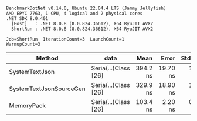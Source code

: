 ```

BenchmarkDotNet v0.14.0, Ubuntu 22.04.4 LTS (Jammy Jellyfish)
AMD EPYC 7763, 1 CPU, 4 logical and 2 physical cores
.NET SDK 8.0.401
  [Host]   : .NET 8.0.8 (8.0.824.36612), X64 RyuJIT AVX2
  ShortRun : .NET 8.0.8 (8.0.824.36612), X64 RyuJIT AVX2

Job=ShortRun  IterationCount=3  LaunchCount=1  
WarmupCount=3  

```
| Method                  | data                 | Mean     | Error    | StdDev  | Min      | Max      | Gen0   | Allocated |
|------------------------ |--------------------- |---------:|---------:|--------:|---------:|---------:|-------:|----------:|
| SystemTextJson          | Seria(...)Class [26] | 394.2 ns | 19.70 ns | 1.08 ns | 393.0 ns | 395.2 ns | 0.0038 |     328 B |
| SystemTextJsonSourceGen | Seria(...)Class [26] | 329.9 ns | 18.90 ns | 1.04 ns | 329.1 ns | 331.1 ns | 0.0043 |     368 B |
| MemoryPack              | Seria(...)Class [26] | 103.4 ns |  2.20 ns | 0.12 ns | 103.3 ns | 103.5 ns | 0.0014 |     128 B |
